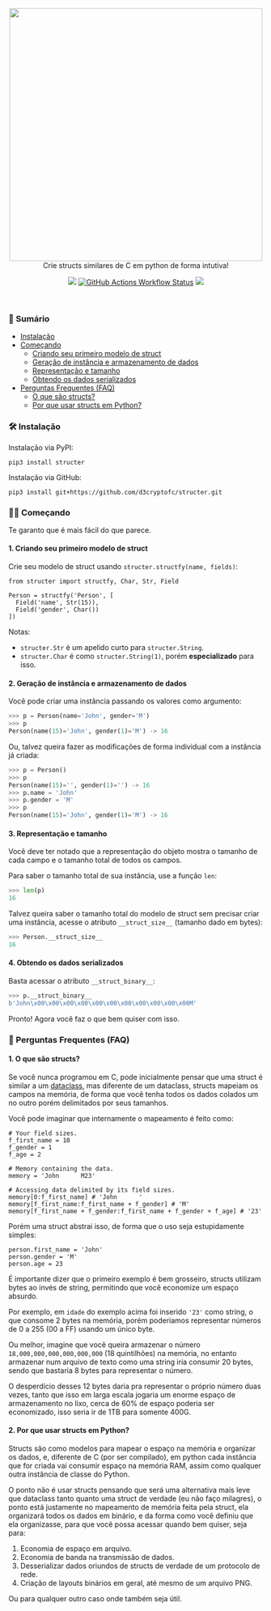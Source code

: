 <br><br>
<p align="center">
  <img src="https://gist.githubusercontent.com/d3cryptofc/b137c0ecee656b142ec5265e2b4ec7bc/raw/3db96a47061d61b9db1d8e5b3e59723e328bf753/structer.svg" width="500">
  <br>
  Crie structs similares de C em python de forma intutiva!
</p>

<p align="center">
  <a href="https://pypi.org/project/structer"><img src="https://img.shields.io/badge/v0.2.0-282C34?style=flat-square&label=Version&labelColor=1D1D1D"></a>
  <a href="https://github.com/d3cryptofc/structer/actions/workflows/ci.yml"><img alt="GitHub Actions Workflow Status" src="https://img.shields.io/github/actions/workflow/status/d3cryptofc/structer/ci.yml?style=flat-square&labelColor=1D1D1D&label=Python 3.9 | 3.10 | 3.11 | 3.12&logo=python&logoColor=white"></a>
  <a href="https://github.com/d3cryptofc/structer/LICENSE"><img src="https://img.shields.io/badge/MIT-282C34?style=flat-square&label=License&labelColor=1D1D1D"></a>
</p>
<br>

### 📌 Sumário

- [Instalação](#%EF%B8%8F-instala%C3%A7%C3%A3o)
- [Começando](#%EF%B8%8F-come%C3%A7ando)
  - [Criando seu primeiro modelo de struct](#1-criando-seu-primeiro-modelo-de-struct)
  - [Geração de instância e armazenamento de dados](#2-gera%C3%A7%C3%A3o-de-inst%C3%A2ncia-e-armazenamento-de-dados)
  - [Representação e tamanho](#3-representa%C3%A7%C3%A3o-e-tamanho)
  - [Obtendo os dados serializados](#4-obtendo-os-dados-serializados)
- [Perguntas Frequentes (FAQ)](#-perguntas-frequentes-faq)
  - [O que são structs?](#1-o-que-são-structs)
  - [Por que usar structs em Python?](#2-por-que-usar-structs-em-python)

### 🛠️ Instalação

Instalação via PyPI:
```
pip3 install structer
```

Instalação via GitHub:
```
pip3 install git+https://github.com/d3cryptofc/structer.git
```

### 🏃‍♀️ Começando

Te garanto que é mais fácil do que parece.

#### 1. Criando seu primeiro modelo de struct

Crie seu modelo de struct usando `structer.structfy(name, fields)`:

```python3
from structer import structfy, Char, Str, Field

Person = structfy('Person', [
  Field('name', Str(15)),
  Field('gender', Char())
])
```

Notas:

- `structer.Str` é um apelido curto para `structer.String`.
- `structer.Char` é como `structer.String(1)`, porém **especializado** para isso.

#### 2. Geração de instância e armazenamento de dados

Você pode criar uma instância passando os valores como argumento:

```python
>>> p = Person(name='John', gender='M')
>>> p
Person(name(15)='John', gender(1)='M') -> 16
```

Ou, talvez queira fazer as modificações de forma individual com a instância já criada:

```python
>>> p = Person()
>>> p
Person(name(15)='', gender(1)='') -> 16
>>> p.name = 'John'
>>> p.gender = 'M'
>>> p
Person(name(15)='John', gender(1)='M') -> 16
```

#### 3. Representação e tamanho

Você deve ter notado que a representação do objeto mostra o tamanho de cada campo e o tamanho total de todos os campos.

Para saber o tamanho total de sua instância, use a função `len`:

```python
>>> len(p)
16
```

Talvez queira saber o tamanho total do modelo de struct sem precisar criar uma instância, acesse o atributo `__struct_size__` (tamanho dado em bytes):

```python
>>> Person.__struct_size__
16
```

#### 4. Obtendo os dados serializados

Basta acessar o atributo `__struct_binary__`:

```python
>>> p.__struct_binary__
b'John\x00\x00\x00\x00\x00\x00\x00\x00\x00\x00\x00M'
```

Pronto! Agora você faz o que bem quiser com isso.

### 💬 Perguntas Frequentes (FAQ)

#### 1. O que são structs?

Se você nunca programou em C, pode inicialmente pensar que uma struct é similar a um [dataclass](https://docs.python.org/3/library/dataclasses.html), mas diferente de um dataclass, structs mapeiam os campos na memória, de forma que você tenha todos os dados colados um no outro porém delimitados por seus tamanhos.

Você pode imaginar que internamente o mapeamento é feito como:

```python3
# Your field sizes.
f_first_name = 10
f_gender = 1
f_age = 2

# Memory containing the data.
memory = 'John      M23'

# Accessing data delimited by its field sizes.
memory[0:f_first_name] # 'John      '
memory[f_first_name:f_first_name + f_gender] # 'M'
memory[f_first_name + f_gender:f_first_name + f_gender + f_age] # '23'
```

Porém uma struct abstrai isso, de forma que o uso seja estupidamente simples:

```python3
person.first_name = 'John'
person.gender = 'M'
person.age = 23
```

É importante dizer que o primeiro exemplo é bem grosseiro, structs utilizam bytes ao invés de string, permitindo que você economize um espaço absurdo.

Por exemplo, em `idade` do exemplo acima foi inserido `'23'` como string, o que consome 2 bytes na memória, porém poderiamos representar números de 0 a 255 (00 a FF) usando um único byte.

Ou melhor, imagine que você queira armazenar o número `18,000,000,000,000,000,000` (18 quintilhões) na memória, no entanto armazenar num arquivo de texto como uma string iria consumir 20 bytes, sendo que bastaria 8 bytes para representar o número.

O desperdício desses 12 bytes daria pra representar o próprio número duas vezes, tanto que isso em larga escala jogaria um enorme espaço de armazenamento no lixo, cerca de 60% de espaço poderia ser economizado, isso seria ir de 1TB para somente 400G.

#### 2. Por que usar structs em Python?

Structs são como modelos para mapear o espaço na memória e organizar os dados, e, diferente de C (por ser compilado), em python cada instância que for criada vai consumir espaço na memória RAM, assim como qualquer outra instância de classe do Python.

O ponto não é usar structs pensando que será uma alternativa mais leve que dataclass tanto quanto uma struct de verdade (eu não faço milagres), o ponto está justamente no mapeamento de memória feita pela struct, ela organizará todos os dados em binário, e da forma como você definiu que ela organizasse, para que você possa acessar quando bem quiser, seja para:

1. Economia de espaço em arquivo.
2. Economia de banda na transmissão de dados.
3. Desserializar dados oriundos de structs de verdade de um protocolo de rede.
4. Criação de layouts binários em geral, até mesmo de um arquivo PNG.

Ou para qualquer outro caso onde também seja útil.